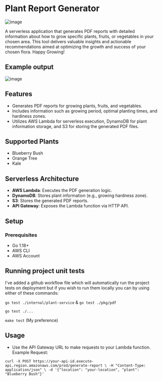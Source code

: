 # Plant Report Generator

![image](https://github.com/user-attachments/assets/da55e4df-86eb-4932-aa38-d510b512d8dd)


A serverless application that generates PDF reports with detailed information about how to grow specific plants, fruits, or vegetables in your chosen area. This tool delivers valuable insights and actionable recommendations aimed at optimizing the growth and success of your chosen flora. Happy Growing!

## Example output
![image](https://github.com/user-attachments/assets/4f2ec5ad-4498-4191-bdeb-bb3922cac2cb)



## Features

- Generates PDF reports for growing plants, fruits, and vegetables.
- Includes information such as growing period, optimal planting times, and hardiness zones.
- Utilizes AWS Lambda for serverless execution, DynamoDB for plant information storage, and S3 for storing the generated PDF files.

## Supported Plants

- Blueberry Bush
- Orange Tree
- Kale

## Serverless Architecture

- **AWS Lambda**: Executes the PDF generation logic.
- **DynamoDB**: Stores plant information (e.g., growing hardness zone).
- **S3**: Stores the generated PDF reports.
- **API Gateway**: Exposes the Lambda function via HTTP API.

## Setup

### Prerequisites

- Go 1.18+
- AWS CLI
- AWS Account

## Running project unit tests

I've added a github workflow file which will automatically run the project tests on deployment but if you wish to run them locally you can by using either of these commands:

`go test ./internal/plant-service` & `go test ./pkg/pdf`

`go test ./...`  

`make test`  (My preference)

## Usage

- Use the API Gateway URL to make requests to your Lambda function.
  Example Request:

`curl -X POST https://your-api-id.execute-api.region.amazonaws.com/prod/generate-report \
-H "Content-Type: application/json" \
-d '{"location": "your-location", "plant": "Blueberry Bush"}'`

  
